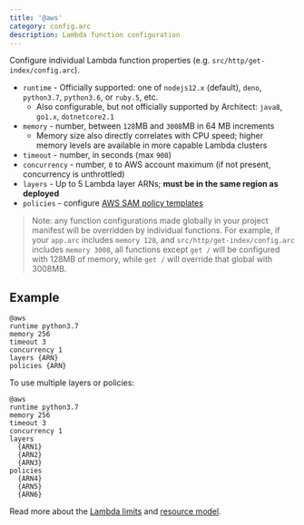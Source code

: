 ```yaml
---
title: '@aws'
category: config.arc
description: Lambda function configuration
---
```


Configure individual Lambda function properties (e.g. `src/http/get-index/config.arc`).

- `runtime` - Officially supported: one of `nodejs12.x` (default), `deno`, `python3.7`, `python3.6`, or `ruby.5`, etc.
  - Also configurable, but not officially supported by Architect: `java8`, `go1.x`, `dotnetcore2.1`
- `memory` - number, between `128`MB and `3008`MB in 64 MB increments
  - Memory size also directly correlates with CPU speed; higher memory levels are available in more capable Lambda clusters
- `timeout` - number, in seconds (max `900`)
- `concurrency` - number, `0` to AWS account maximum (if not present, concurrency is unthrottled)
- `layers` - Up to 5 Lambda layer ARNs; **must be in the same region as deployed**
- `policies` - configure [AWS SAM policy templates](https://docs.aws.amazon.com/serverless-application-model/latest/developerguide/serverless-policy-templates.html)

> Note: any function configurations made globally in your project manifest will be overridden by individual functions. For example, if your `app.arc` includes `memory 128`, and `src/http/get-index/config.arc` includes `memory 3008`, all functions except `get /` will be configured with 128MB of memory, while `get /` will override that global with 3008MB.

## Example

```arc
@aws
runtime python3.7
memory 256
timeout 3
concurrency 1
layers {ARN}
policies {ARN}
```

To use multiple layers or policies:

```arc
@aws
runtime python3.7
memory 256
timeout 3
concurrency 1
layers
  {ARN1}
  {ARN2}
  {ARN3}
policies
  {ARN4}
  {ARN5}
  {ARN6}
```

Read more about the [Lambda limits](https://docs.aws.amazon.com/lambda/latest/dg/limits.html) and [resource model](https://docs.aws.amazon.com/lambda/latest/dg/resource-model.html).
